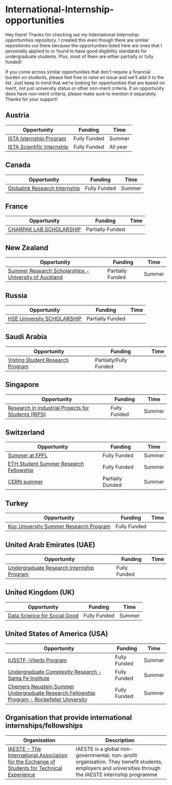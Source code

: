 # International-Internship-opportunities

Hey there! Thanks for checking out my International-Internship-opportunities repository. I created this even though there are similar repositories out there because the opportunities listed here are ones that I personally applied to or found to have good eligibility standards for undergraduate students. Plus, most of them are either partially or fully funded!

If you come across similar opportunities that don't require a financial burden on students, please feel free to raise an issue and we'll add it to the list. Just keep in mind that we're looking for opportunities that are based on merit, not just university status or other non-merit criteria. If an opportunity does have non-merit criteria, please make sure to mention it separately. Thanks for your support!

## Austria

| Opportunity                                                                       | Funding      | Time     |
| --------------------------------------------------------------------------------- | ------------ | -------- |
| [ISTA Isternship Program](https://phd.pages.ist.ac.at/isternship/)                | Fully Funded | Summer   |
| [ISTA Scientific Internship](https://phd.pages.ist.ac.at/scientific-internships/) | Fully Funded | All year |

## Canada

| Opportunity                                                                                                 | Funding      | Time   |
| ----------------------------------------------------------------------------------------------------------- | ------------ | ------ |
| [Globalink Research Internship](https://www.mitacs.ca/en/programs/globalink/globalink-research-internship/) | Fully Funded | Summer |

## France

| Opportunity                                                                            | Funding          | Time |
| -------------------------------------------------------------------------------------- | ---------------- | ---- |
| [CHARPAK LAB SCHOLARSHIP ](https://www.inde.campusfrance.org/charpak-lab-scholarship/) | Partially Funded |      |

## New Zealand

| Opportunity                                                                                                                                                                                          | Funding          | Time   |
| ---------------------------------------------------------------------------------------------------------------------------------------------------------------------------------------------------- | ---------------- | ------ |
| [Summer Research Scholarships - University of Auckland](https://www.auckland.ac.nz/en/study/scholarships-and-awards/scholarship-types/undergraduate-scholarships/summer-research-scholarships.html/) | Partially Funded | Summer |

## Russia

| Opportunity                                                      | Funding          | Time |
| ---------------------------------------------------------------- | ---------------- | ---- |
| [HSE University SCHOLARSHIP ](https://cs.hse.ru/en/internships/) | Partially Funded |      |

## Saudi Arabia

| Opportunity                                                    | Funding                | Time |
| -------------------------------------------------------------- | ---------------------- | ---- |
| [Visting Student Research Program](https://vsrp.kaust.edu.sa/) | Partially/Fully Funded |      |

## Singapore

| Opportunity                                                                                           | Funding      | Time   |
| ----------------------------------------------------------------------------------------------------- | ------------ | ------ |
| [Research in Industrial Projects for Students (RIPS)](https://ims.nus.edu.sg/events/rips2024/) | Fully Funded | Summer |

## Switzerland

| Opportunity                                                                                           | Funding      | Time   |
| ----------------------------------------------------------------------------------------------------- | ------------ | ------ |
| [Summer at EPFL](https://summer.epfl.ch/)                                                             | Fully Funded | Summer |
| [ETH Student Summer Research Fellowship](https://inf.ethz.ch/studies/summer-research-fellowship.html) | Fully Funded | Summer |
| [CERN summer](https://careers.cern/summer)                                                            | Partially Dunded | Summer |

## Turkey

| Opportunity                                                                                     | Funding      | Time   |
| ----------------------------------------------------------------------------------------------- | ------------ | ------ |
| [Koç University Summer Research Program](https://vprd.ku.edu.tr/en/kusrp/) | Fully Funded |  |

## United Arab Emirates (UAE)

| Opportunity                                                                                     | Funding      | Time   |
| ----------------------------------------------------------------------------------------------- | ------------ | ------ |
| [Undergraduate Research Internship Program](https://mbzuai.ac.ae/ugrip/) | Fully Funded |  |

## United Kingdom (UK)

| Opportunity                                                                                     | Funding      | Time   |
| ----------------------------------------------------------------------------------------------- | ------------ | ------ |
| [Data Science for Social Good](https://warwick.ac.uk/research/data-science/warwick-data/dssgx/) | Fully Funded | Summer |

## United States of America (USA)

| Opportunity                                                                                                                                                                            | Funding      | Time   |
| -------------------------------------------------------------------------------------------------------------------------------------------------------------------------------------- | ------------ | ------ |
| [IUSSTF-Viterbi Program](https://www.indiascienceandtechnology.gov.in/nurturing-minds/scholarships/graduation-post-graduation/iusstf-viterbi-program/)                                 | Fully Funded | Summer |
| [Undergraduate Complexity Research - Santa Fe Institute](https://www.santafe.edu/engage/learn/programs/undergraduate-complexity-research#Dates)                                        | Fully Funded | Summer |
| [Chemers Neustein Summer Undergraduate Research Fellowship Program - Rockefeller University](https://www.rockefeller.edu/education-and-training/surf/)                                 | Fully Funded | Summer |

## Organisation that provide international internships/fellowships

| Organisation                                                                                                        | Description                                                                                                                                             |
| ------------------------------------------------------------------------------------------------------------------- | ------------------------------------------------------------------------------------------------------------------------------------------------------- |
| [IAESTE - The International Association for the Exchange of Students for Technical Experience](https://iaeste.org/) | IAESTE is a global non-governmental, non-profit organisation. They benefit students, employers and universities through the IAESTE internship programme |
